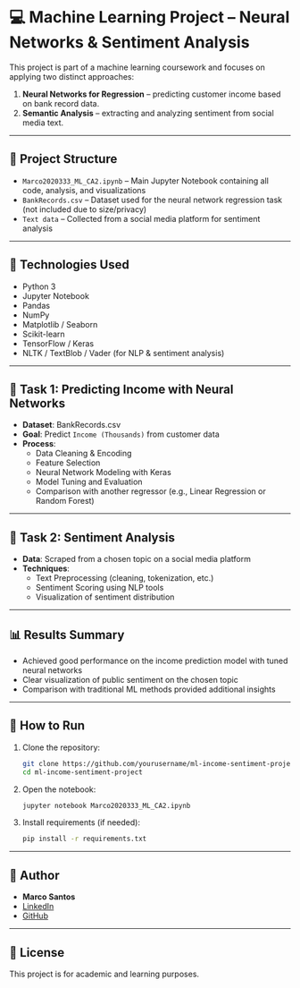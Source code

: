 # 💻 Machine Learning Project – Neural Networks & Sentiment Analysis

This project is part of a machine learning coursework and focuses on applying two distinct approaches:

1. **Neural Networks for Regression** – predicting customer income based on bank record data.
2. **Semantic Analysis** – extracting and analyzing sentiment from social media text.

---

## 📁 Project Structure

- `Marco2020333_ML_CA2.ipynb` – Main Jupyter Notebook containing all code, analysis, and visualizations
- `BankRecords.csv` – Dataset used for the neural network regression task (not included due to size/privacy)
- `Text data` – Collected from a social media platform for sentiment analysis

---

## 🔧 Technologies Used

- Python 3
- Jupyter Notebook
- Pandas
- NumPy
- Matplotlib / Seaborn
- Scikit-learn
- TensorFlow / Keras
- NLTK / TextBlob / Vader (for NLP & sentiment analysis)

---

## 🧠 Task 1: Predicting Income with Neural Networks

- **Dataset**: BankRecords.csv
- **Goal**: Predict `Income (Thousands)` from customer data
- **Process**:
  - Data Cleaning & Encoding
  - Feature Selection
  - Neural Network Modeling with Keras
  - Model Tuning and Evaluation
  - Comparison with another regressor (e.g., Linear Regression or Random Forest)

---

## 💬 Task 2: Sentiment Analysis

- **Data**: Scraped from a chosen topic on a social media platform
- **Techniques**:
  - Text Preprocessing (cleaning, tokenization, etc.)
  - Sentiment Scoring using NLP tools
  - Visualization of sentiment distribution

---

## 📊 Results Summary

- Achieved good performance on the income prediction model with tuned neural networks
- Clear visualization of public sentiment on the chosen topic
- Comparison with traditional ML methods provided additional insights

---

## 🚀 How to Run

1. Clone the repository:
   ```bash
   git clone https://github.com/yourusername/ml-income-sentiment-project.git
   cd ml-income-sentiment-project
   ```

2. Open the notebook:
   ```bash
   jupyter notebook Marco2020333_ML_CA2.ipynb
   ```

3. Install requirements (if needed):
   ```bash
   pip install -r requirements.txt
   ```

---

## 📌 Author

- **Marco Santos**
- [LinkedIn](https://linkedin.com/in/yourprofile)
- [GitHub](https://github.com/yourusername)

---

## 📜 License

This project is for academic and learning purposes.
